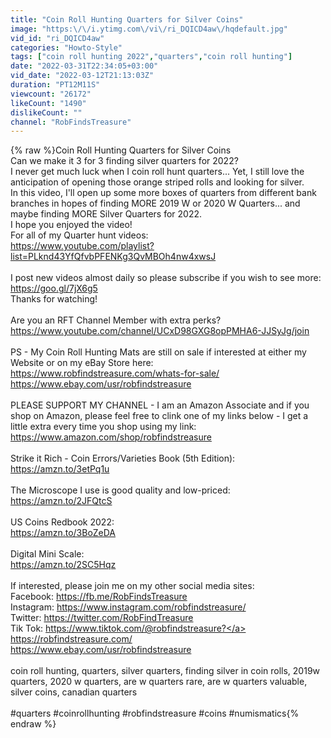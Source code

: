 ```yaml
---
title: "Coin Roll Hunting Quarters for Silver Coins"
image: "https:\/\/i.ytimg.com\/vi\/ri_DQICD4aw\/hqdefault.jpg"
vid_id: "ri_DQICD4aw"
categories: "Howto-Style"
tags: ["coin roll hunting 2022","quarters","coin roll hunting"]
date: "2022-03-31T22:34:05+03:00"
vid_date: "2022-03-12T21:13:03Z"
duration: "PT12M11S"
viewcount: "26172"
likeCount: "1490"
dislikeCount: ""
channel: "RobFindsTreasure"
---
```

{% raw %}Coin Roll Hunting Quarters for Silver Coins<br />Can we make it 3 for 3 finding silver quarters for 2022?<br />I never get much luck when I coin roll hunt quarters...  Yet, I still love the anticipation of opening those orange striped rolls and looking for silver. <br />In this video, I'll open up some more boxes of quarters from different bank branches in hopes of finding MORE 2019 W or 2020 W Quarters... and maybe finding MORE Silver Quarters for 2022.<br />I hope you enjoyed the video!  <br />For all of my Quarter hunt videos:<br /><a rel="nofollow" target="blank" href="https://www.youtube.com/playlist?list=PLknd43YfQfvbPFENKg3QvMBOh4nw4xwsJ">https://www.youtube.com/playlist?list=PLknd43YfQfvbPFENKg3QvMBOh4nw4xwsJ</a><br /><br />I post new videos almost daily so please subscribe if you wish to see more:  <a rel="nofollow" target="blank" href="https://goo.gl/7jX6g5">https://goo.gl/7jX6g5</a><br />Thanks for watching!<br /><br />Are you an RFT Channel Member with extra perks?<br /><a rel="nofollow" target="blank" href="https://www.youtube.com/channel/UCxD98GXG8opPMHA6-JJSyJg/join">https://www.youtube.com/channel/UCxD98GXG8opPMHA6-JJSyJg/join</a><br /><br />PS - My Coin Roll Hunting Mats are still on sale if interested at either my Website or on my eBay Store here:<br /><a rel="nofollow" target="blank" href="https://www.robfindstreasure.com/whats-for-sale/">https://www.robfindstreasure.com/whats-for-sale/</a><br /><a rel="nofollow" target="blank" href="https://www.ebay.com/usr/robfindstreasure">https://www.ebay.com/usr/robfindstreasure</a><br /><br />PLEASE SUPPORT MY CHANNEL - I am an Amazon Associate and if you shop on Amazon, please feel free to clink one of my links below - I get a little extra every time you shop using my link:<br /><a rel="nofollow" target="blank" href="https://www.amazon.com/shop/robfindstreasure">https://www.amazon.com/shop/robfindstreasure</a><br /><br />Strike it Rich - Coin Errors/Varieties Book (5th Edition):<br /><a rel="nofollow" target="blank" href="https://amzn.to/3etPq1u">https://amzn.to/3etPq1u</a><br /><br />The Microscope I use is good quality and low-priced:<br /><a rel="nofollow" target="blank" href="https://amzn.to/2JFQtcS">https://amzn.to/2JFQtcS</a><br /><br />US Coins Redbook 2022:<br /><a rel="nofollow" target="blank" href="https://amzn.to/3BoZeDA">https://amzn.to/3BoZeDA</a><br /><br />Digital Mini Scale:<br /><a rel="nofollow" target="blank" href="https://amzn.to/2SC5Hqz">https://amzn.to/2SC5Hqz</a><br /><br />If interested, please join me on my other social media sites:<br />Facebook:  <a rel="nofollow" target="blank" href="https://fb.me/RobFindsTreasure">https://fb.me/RobFindsTreasure</a><br />Instagram: <a rel="nofollow" target="blank" href="https://www.instagram.com/robfindstreasure/">https://www.instagram.com/robfindstreasure/</a><br />Twitter: <a rel="nofollow" target="blank" href="https://twitter.com/RobFindTreasure">https://twitter.com/RobFindTreasure</a><br />Tik Tok: <a rel="nofollow" target="blank" href="https://www.tiktok.com/@robfindstreasure?">https://www.tiktok.com/@robfindstreasure?</a><br /><a rel="nofollow" target="blank" href="https://robfindstreasure.com/">https://robfindstreasure.com/</a><br /><a rel="nofollow" target="blank" href="https://www.ebay.com/usr/robfindstreasure">https://www.ebay.com/usr/robfindstreasure</a><br /><br />coin roll hunting, quarters, silver quarters, finding silver in coin rolls, 2019w quarters, 2020 w quarters, are w quarters rare, are w quarters valuable, silver coins, canadian quarters<br /><br />#quarters #coinrollhunting #robfindstreasure #coins #numismatics{% endraw %}
